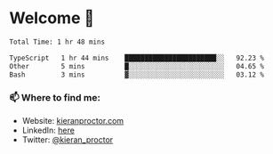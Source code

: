 # Welcome 🦘

<!--START_SECTION:waka-->

```txt
Total Time: 1 hr 48 mins

TypeScript   1 hr 44 mins    ███████████████████████░░   92.23 %
Other        5 mins          █░░░░░░░░░░░░░░░░░░░░░░░░   04.65 %
Bash         3 mins          ▓░░░░░░░░░░░░░░░░░░░░░░░░   03.12 %
```

<!--END_SECTION:waka-->

### 📫 Where to find me:

-   Website: [kieranproctor.com](https://kieranproctor.com/)
-   LinkedIn: [here](https://www.linkedin.com/in/kieran-proctor-086b5a159/)
-   Twitter: [@kieran_proctor](https://twitter.com/kieran_proctor)
